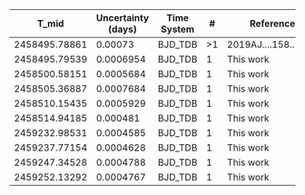|T_mid        |Uncertainty (days)|Time System|#  |Reference           |
|-------------|------------------|-----------|---|--------------------|
|2458495.78861|0.00073           |BJD_TDB    |>1 |2019AJ....158..141Z |
|2458495.79539|0.0006954         |BJD_TDB    |1  |This work           |
|2458500.58151|0.0005684         |BJD_TDB    |1  |This work           |
|2458505.36887|0.0007684         |BJD_TDB    |1  |This work           |
|2458510.15435|0.0005929         |BJD_TDB    |1  |This work           |
|2458514.94185|0.000481          |BJD_TDB    |1  |This work           |
|2459232.98531|0.0004585         |BJD_TDB    |1  |This work           |
|2459237.77154|0.0004628         |BJD_TDB    |1  |This work           |
|2459247.34528|0.0004788         |BJD_TDB    |1  |This work           |
|2459252.13292|0.0004767         |BJD_TDB    |1  |This work           |
